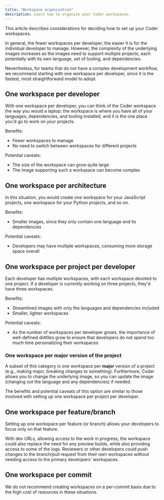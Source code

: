 ```yaml
---
title: "Workspace organization"
description: Learn how to organize your Coder workspaces.
---
```


This article describes considerations for deciding how to set up your Coder
workspaces.

In general, the fewer workspaces per developer, the easier it is for the
individual developer to manage. However, the complexity of the underlying images
increases as the images need to support multiple projects, each potentially with
its own language, set of tooling, and dependencies.

Nevertheless, for teams that do not have a complex development workflow, we
recommend starting with one workspace per developer, since it is the fastest,
most straightforward model to adopt.

## One workspace per developer

With one workspace per developer, you can think of the Coder workspace the way
you would a laptop: the workspace is where you have all of your languages,
dependencies, and tooling installed, and it is the one place you'd go to work on
your projects.

Benefits:

- Fewer workspaces to manage
- No need to switch between workspaces for different projects

Potential caveats:

- The size of the workspace can grow quite large
- The image supporting such a workspace can become complex

## One workspace per architecture

In this situation, you would create one workspace for your JavaScript projects,
one workspace for your Python projects, and so on.

Benefits:

- Smaller images, since they only contain one language and its dependencies

Potential caveats:

- Developers may have multiple workspaces, consuming more storage space overall

## One workspace per project per developer

Each developer has multiple workspaces, with each workspace devoted to one
project. If a developer is currently working on three projects, they'd have
three workspaces.

Benefits:

- Streamlined images with only the languages and dependencies included
- Smaller, lighter workspaces

Potential caveats:

- As the number of workspaces per developer grows, the importance of
  well-defined dotfiles grow to ensure that developers do not spend too much
  time personalizing their workspaces

### One workspace per major version of the project

A subset of this category is one workspace per **major** version of a project
(e.g., making major, breaking changes to something). Furthermore, Coder allows
you to change the underlying image, so you can update the image (changing out
the language and any dependencies) if needed.

The benefits and potential caveats of this option are similar to those involved
with setting up one workspace per project per developer.

## One workspace per feature/branch

Setting up one workspace per feature (or branch) allows your developers to focus
only on that feature.

With dev URLs, allowing access to the work in progress, the workspace could also
replace the need for any preview builds, while also providing access to some of
the logs. Reviewers or other developers could push changes to the branch/pull
request from their own workspaces without needing access to the primary
developers' workspaces.

## One workspace per commit

We do not recommend creating workspaces on a per-commit basis due to the high
cost of resources in these situations.
